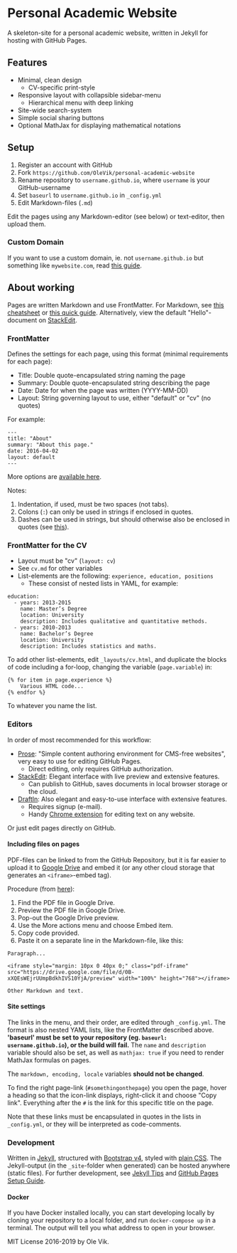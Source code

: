 # Personal Academic Website
A skeleton-site for a personal academic website, written in Jekyll for hosting with GitHub Pages.

## Features
- Minimal, clean design
	- CV-specific print-style
- Responsive layout with collapsible sidebar-menu
	- Hierarchical menu with deep linking
- Site-wide search-system
- Simple social sharing buttons
- Optional MathJax for displaying mathematical notations

## Setup

1. Register an account with GitHub
2. Fork `https://github.com/OleVik/personal-academic-website`
3. Rename repository to `username.github.io`, where `username` is your GitHub-username
4. Set `baseurl` to `username.github.io` in `_config.yml`
5. Edit Markdown-files (`.md`)

Edit the pages using any Markdown-editor (see below) or text-editor, then upload them.

### Custom Domain
If you want to use a custom domain, ie. not `username.github.io` but something like `mywebsite.com`, read [this guide](https://help.github.com/articles/using-a-custom-domain-with-github-pages/).

## About working
Pages are written Markdown and use FrontMatter. For Markdown, see [this cheatsheet](http://ricostacruz.com/cheatsheets/markdown.html) or [this quick guide](https://milanaryal.com/2015/writing-on-github-pages-and-jekyll-using-markdown/). Alternatively, view the default "Hello"-document on [StackEdit](https://stackedit.io/editor).

### FrontMatter
Defines the settings for each page, using this format (minimal requirements for each page):

- Title: Double quote-encapsulated string naming the page
- Summary: Double quote-encapsulated string describing the page
- Date: Date for when the page was written (YYYY-MM-DD)
- Layout: String governing layout to use, either "default" or "cv" (no quotes)

For example:

```
---
title: "About"
summary: "About this page."
date: 2016-04-02
layout: default
---
```

More options are [available here](https://jekyllrb.com/docs/frontmatter/).

Notes:

1. Indentation, if used, must be two spaces (not tabs).
2. Colons (`:`) can only be used in strings if enclosed in quotes.
3. Dashes can be used in strings, but should otherwise also be enclosed in quotes (see [this](https://docs.saltstack.com/en/latest/topics/yaml/)).

### FrontMatter for the CV
- Layout must be "cv" (`layout: cv`)
- See `cv.md` for other variables
- List-elements are the following: `experience, education, positions`
	- These consist of nested lists in YAML, for example:

```
education:
  - years: 2013-2015
    name: Master’s Degree
    location: University
    description: Includes qualitative and quantitative methods.
  - years: 2010-2013
    name: Bachelor’s Degree
    location: University
    description: Includes statistics and maths.
```

To add other list-elements, edit `_layouts/cv.html`, and duplicate the blocks of code including a for-loop, changing the variable (`page.variable`) in:

```
{% for item in page.experience %}
	Various HTML code...
{% endfor %}
```

To whatever you name the list.

### Editors
In order of most recommended for this workflow:

- [Prose](http://prose.io/#about): "Simple content authoring environment for CMS-free websites", very easy to use for editing GitHub Pages.
	- Direct editing, only requires GitHub authorization.
- [StackEdit](https://stackedit.io/): Elegant interface with live preview and extensive features.
	- Can publish to GitHub, saves documents in local browser storage or the cloud.
- [DraftIn](http://docs.withdraft.com/): Also elegant and easy-to-use interface with extensive features.
	- Requires signup (e-mail).
	- Handy [Chrome extension](https://chrome.google.com/webstore/detail/draft/amlbbbgcijmiooecobhkjblcdkjldmdk) for editing text on any website.

Or just edit pages directly on GitHub.

#### Including files on pages
PDF-files can be linked to from the GitHub Repository, but it is far easier to upload it to [Google Drive](https://drive.google.com/drive/) and embed it (or any other cloud storage that generates an `<iframe>`-embed tag).

Procedure (from [here](http://www.steegle.com/websites/google-sites-howtos/embed-drive-pdf)):

1. Find the PDF file in Google Drive.
2. Preview the PDF file in Google Drive.
3. Pop-out the Google Drive preview.
4. Use the More actions menu and choose Embed item.
5. Copy code provided.
6. Paste it on a separate line in the Markdown-file, like this:

```
Paragraph...

<iframe style="margin: 10px 0 40px 0;" class="pdf-iframe" src="https://drive.google.com/file/d/0B-xXQEsWEjrUUmpBdkhIVS10YjA/preview" width="100%" height="768"></iframe>

Other Markdown and text.
```

#### Site settings
The links in the menu, and their order, are edited through `_config.yml`. The format is also nested YAML lists, like the FrontMatter described above. **'baseurl' must be set to your repository (eg. `baseurl: username.github.io`), or the build will fail.** The `name` and `description` variable should also be set, as well as `mathjax: true` if you need to render MathJax formulas on pages.

The `markdown, encoding, locale` variables **should not be changed**.

To find the right page-link (`#somethingonthepage`) you open the page, hover a heading so that the icon-link displays, right-click it and choose "Copy link". Everything after the `#` is the link for this specific title on the page.

Note that these links must be encapsulated in quotes in the lists in `_config.yml`, or they will be interpreted as code-comments.

### Development
Written in [Jekyll](http://jekyllrb.com/), structured with [Bootstrap v4](http://getbootstrap.com/), styled with [plain CSS](http://www.css3-tutorial.net/introduction/what-is-css/). The Jekyll-output (in the `_site`-folder when generated) can be hosted anywhere (static files). For further development, see [Jekyll Tips](http://jekyll.tips/) and [GitHub Pages Setup Guide](http://jmcglone.com/guides/github-pages/).

#### Docker
If you have Docker installed locally, you can start developing locally by cloning your repository to a local folder, and run `docker-compose up` in a terminal. The output will tell you what address to open in your browser.

MIT License 2016-2019 by Ole Vik.
